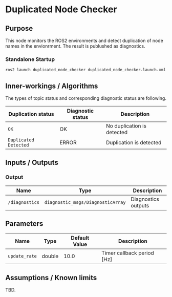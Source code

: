 # Duplicated Node Checker

## Purpose

This node monitors the ROS2 environments and detect duplication of node names in the envionrment.
The result is publushed as diagnostics.

### Standalone Startup

```bash
ros2 launch duplicated_node_checker duplicated_node_checker.launch.xml
```

## Inner-workings / Algorithms

The types of topic status and corresponding diagnostic status are following.

| Duplication status    | Diagnostic status | Description                |
| --------------------- | ----------------- | -------------------------- |
| `OK`                  | OK                | No duplication is detected |
| `Duplicated Detected` | ERROR             | Duplication is detected    |

## Inputs / Outputs

### Output

| Name           | Type                              | Description         |
| -------------- | --------------------------------- | ------------------- |
| `/diagnostics` | `diagnostic_msgs/DiagnosticArray` | Diagnostics outputs |

## Parameters

| Name          | Type   | Default Value | Description                |
| ------------- | ------ | ------------- | -------------------------- |
| `update_rate` | double | 10.0          | Timer callback period [Hz] |

## Assumptions / Known limits

TBD.

